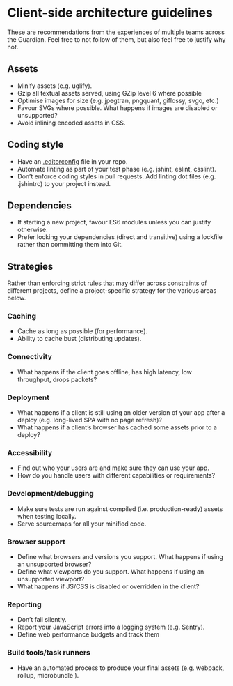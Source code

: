 # Client-side architecture guidelines

These are recommendations from the experiences of multiple teams
across the Guardian. Feel free to not follow of them, but also feel
free to justify why not.

## Assets

- Minify assets (e.g. uglify).
- Gzip all textual assets served, using GZip level 6 where possible
- Optimise images for size (e.g. jpegtran, pngquant, giflossy, svgo,
  etc.)
- Favour SVGs where possible. What happens if images are disabled or
  unsupported?
- Avoid inlining encoded assets in CSS.


## Coding style

- Have an [.editorconfig](http://editorconfig.org/) file in your repo.
- Automate linting as part of your test phase (e.g. jshint, eslint,
  csslint).
- Don’t enforce coding styles in pull requests. Add linting dot files
  (e.g. .jshintrc) to your project instead.


## Dependencies

- If starting a new project, favour ES6 modules unless you can justify
  otherwise.
- Prefer locking your dependencies (direct and transitive) using a lockfile rather than committing them into Git.

## Strategies

Rather than enforcing strict rules that may differ across constraints
of different projects, define a project-specific strategy for the
various areas below.

### Caching

- Cache as long as possible (for performance).
- Ability to cache bust (distributing updates).

### Connectivity

- What happens if the client goes offline, has high latency, low
  throughput, drops packets?

### Deployment

- What happens if a client is still using an older version of your app
  after a deploy (e.g. long-lived SPA with no page refresh)?
- What happens if a client’s browser has cached some assets prior to a
  deploy?

### Accessibility

- Find out who your users are and make sure they can use your app.
- How do you handle users with different capabilities or requirements?

### Development/debugging

- Make sure tests are run against compiled (i.e. production-ready)
  assets when testing locally.
- Serve sourcemaps for all your minified code.

### Browser support

- Define what browsers and versions you support. What happens if using an unsupported browser?
- Define what viewports do you support. What happens if using an unsupported viewport?
- What happens if JS/CSS is disabled or overridden in the client?

### Reporting

- Don’t fail silently.
- Report your JavaScript errors into a logging system (e.g. Sentry).
- Define web performance budgets and track them

### Build tools/task runners

- Have an automated process to produce your final assets (e.g. webpack, rollup, microbundle ).
